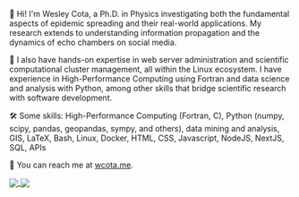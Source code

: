 👋 Hi! I'm Wesley Cota, a Ph.D. in Physics investigating both the fundamental aspects of epidemic spreading and their real-world applications. My research extends to understanding information propagation and the dynamics of echo chambers on social media.

🐧 I also have hands-on expertise in web server administration and scientific computational cluster management, all within the Linux ecosystem. I have experience in High-Performance Computing using Fortran and data science and analysis with Python, among other skills that bridge scientific research with software development.

🛠️ Some skills: High-Performance Computing (Fortran, C), Python (numpy, scipy, pandas, geopandas, sympy, and others), data mining and analysis, GIS, LaTeX, Bash, Linux, Docker, HTML, CSS, Javascript, NodeJS, NextJS, SQL, APIs

🔗 You can reach me at [wcota.me](https://wcota.me).

<a href="https://github.com/wcota">
  <img align="center" src="https://gitstats.wcota.me/api?username=wcota&show_icons=true&hide=contribs&rank_icon=github" />
</a>
<a href="https://github.com/wcota">
  <img align="center" src="https://gitstats.wcota.me/api/top-langs/?username=wcota&langs_count=6&hide=html,roff,jupyter%20notebook,css&layout=compact" />
</a>